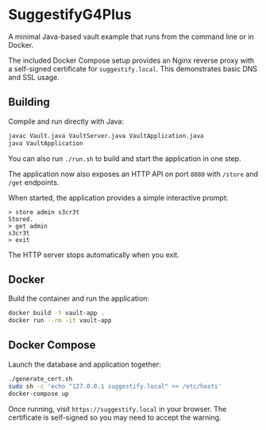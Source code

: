# SuggestifyG4Plus

A minimal Java-based vault example that runs from the command line or in Docker.

The included Docker Compose setup provides an Nginx reverse proxy with a self-signed
certificate for `suggestify.local`. This demonstrates basic DNS and SSL usage.

## Building

Compile and run directly with Java:

```bash
javac Vault.java VaultServer.java VaultApplication.java
java VaultApplication
```

You can also run `./run.sh` to build and start the application in one step.

The application now also exposes an HTTP API on port `8080` with `/store` and `/get` endpoints.

When started, the application provides a simple interactive prompt:

```
> store admin s3cr3t
Stored.
> get admin
s3cr3t
> exit
```

The HTTP server stops automatically when you exit.

## Docker

Build the container and run the application:

```bash
docker build -t vault-app .
docker run --rm -it vault-app
```

## Docker Compose

Launch the database and application together:

```bash
./generate_cert.sh
sudo sh -c 'echo "127.0.0.1 suggestify.local" >> /etc/hosts'
docker-compose up
```

Once running, visit `https://suggestify.local` in your browser. The certificate is self-signed so you may need to accept the warning.
